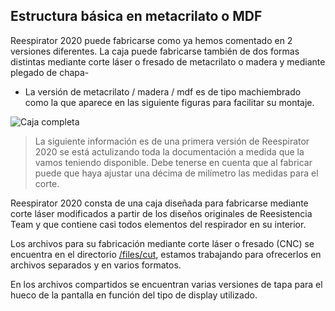 ## Estructura básica en metacrilato o MDF
Reespirator 2020 puede fabricarse como ya hemos comentado en 2 versiones diferentes. 
La caja puede fabricarse también de dos formas distintas mediante corte láser o fresado de metacrilato o madera y mediante plegado de chapa-

* La versión de metacrilato / madera / mdf es de tipo machiembrado como la que aparece en las siguiente figuras para facilitar su montaje. 

![Caja completa](https://gitlab.com/reespirator/reespirator-doc/-/raw/master/images/cut/metacrilato.png "Caja completa")

> La siguiente información es de una primera versión de Reespirator 2020 se está actulizando toda la documentación a medida que la vamos teniendo disponible. Debe tenerse en cuenta que al fabricar puede que haya ajustar una décima de milímetro las medidas para el corte.

Reespirator 2020 consta de una caja diseñada para fabricarse mediante corte láser modificados a partir de los diseños originales de Reesistencia Team y que contiene casi todos elementos del respirador en su interior. 

Los archivos para su fabricación mediante corte láser o fresado (CNC) se encuentra en el directorio [/files/cut](https://gitlab.com/reespirator/reespirator2020/-/tree/master/files/cut "files/cut"), estamos trabajando para ofrecerlos en archivos separados y en varios formatos.

En los archivos compartidos se encuentran varias versiones de tapa para el hueco de la pantalla en función del tipo de display utilizado.
